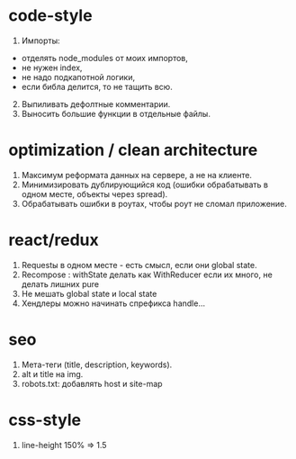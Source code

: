 # code-style
1. Импорты:
- отделять node_modules от моих импортов,
- не нужен index,
- не надо подкапотной логики,
- если библа делится, то не тащить всю.
2. Выпиливать дефолтные комментарии.
3. Выносить большие функции в отдельные файлы.

# optimization / clean architecture
1. Максимум реформата данных на сервере, а не на клиенте.
2. Минимизировать дублирующийся код (ошибки обрабатывать в одном месте, объекты через spread).
3. Обрабатывать ошибки в роутах, чтобы роут не сломал приложение.

# react/redux
1. Requestы в одном месте - есть смысл, если они global state.
2. Recompose : withState делать как WithReducer если их много, не делать лишних pure
3. Не мешать global state и local state
4. Хендлеры можно начинать  спрефикса handle...

# seo
1. Мета-теги (title, description, keywords).
2. alt и title на img.
3. robots.txt: добавлять host и site-map

# css-style
1. line-height 150% => 1.5
